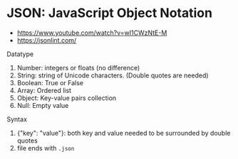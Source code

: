 # JSON: JavaScript Object Notation

- https://www.youtube.com/watch?v=wI1CWzNtE-M
- https://jsonlint.com/

Datatype

1. Number: integers or floats (no difference)
1. String: string of Unicode characters. (Double quotes are needed)
1. Boolean: True or False
1. Array: Ordered list
1. Object: Key-value pairs collection
1. Null: Empty value

Syntax

1. {"key": "value"}: both key and value needed to be surrounded by double quotes
1. file ends with `.json`
